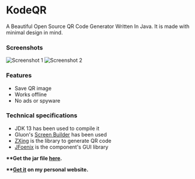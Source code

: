 # KodeQR
A Beautiful Open Source QR Code Generator Written In Java. It is made with minimal design in mind.

### Screenshots
![Screenshot 1](https://i.imgur.com/XtD1pUt.png)
![Screenshot 2](https://i.imgur.com/qTuPVDz.png)

### Features
* Save QR image
* Works offline
* No ads or spyware

### Technical specifications
* JDK 13 has been used to compile it
* Gluon's [Screen Builder](https://gluonhq.com/products/scene-builder/ "Gluon's Screen Builder") has been used
* [ZXing](https://github.com/zxing/zxing "ZXing On GitHub") is the library to generate QR code
* [JFoenix](https://github.com/jfoenixadmin/JFoenix "JFoenix On GitHub") is the component's GUI library

__**Get the jar file [here](https://github.com/jobayer/KodeQR/raw/master/out/artifacts/KodeQRJar/KodeQR.jar).__

__**[Get it](https://jobayr.com/project/kodeqr) on my personal website.__
